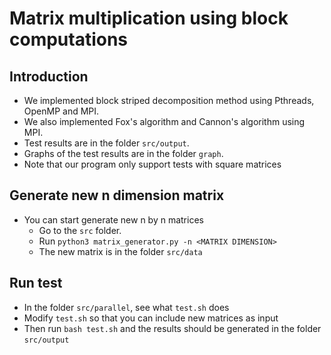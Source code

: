 # Matrix multiplication using block computations


## Introduction
* We implemented block striped decomposition method using Pthreads, OpenMP and MPI.
* We also implemented Fox's algorithm and Cannon's algorithm using MPI.
* Test results are in the folder ``src/output``.
* Graphs of the test results are in the folder ``graph``.
* Note that our program only support tests with square matrices

## Generate new n dimension matrix
* You can start generate new n by n matrices
    * Go to the ``src`` folder.
    * Run ``python3 matrix_generator.py -n <MATRIX DIMENSION>``
    * The new matrix is in the folder ``src/data``

## Run test
* In the folder ``src/parallel``, see what ``test.sh`` does
* Modify ``test.sh`` so that you can include new matrices as input
* Then run ``bash test.sh`` and the results should be generated in the folder ``src/output``
